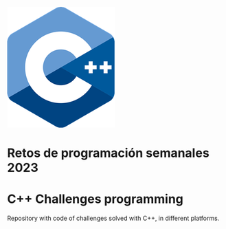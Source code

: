 ![header](./img/C++mini.png)

# Retos de programación semanales 2023

# C++ Challenges programming
Repository with code of challenges solved with C++, in different platforms.
